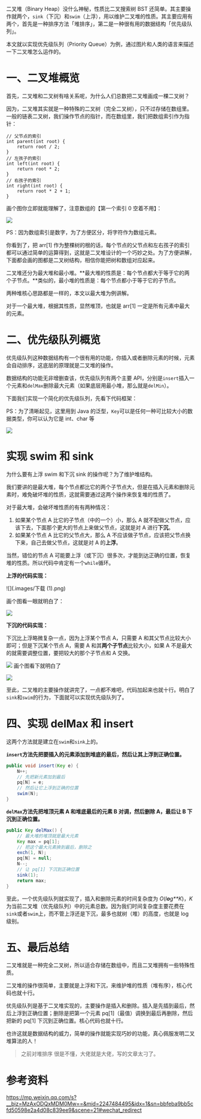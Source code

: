 



二叉堆（Binary Heap）没什么神秘，性质比二叉搜索树 BST 还简单。其主要操作就两个，`sink`（下沉）和`swim`（上浮），用以维护二叉堆的性质。其主要应用有两个，首先是一种排序方法「堆排序」，第二是一种很有用的数据结构「优先级队列」。

本文就以实现优先级队列（Priority Queue）为例，通过图片和人类的语言来描述一下二叉堆怎么运作的。



# 一、二叉堆概览

首先，二叉堆和二叉树有啥关系呢，为什么人们总数把二叉堆画成一棵二叉树？

因为，二叉堆其实就是一种特殊的二叉树（完全二叉树），只不过存储在数组里。一般的链表二叉树，我们操作节点的指针，而在数组里，我们把数组索引作为指针：

```
// 父节点的索引
int parent(int root) {
    return root / 2;
}
// 左孩子的索引
int left(int root) {
    return root * 2;
}
// 右孩子的索引
int right(int root) {
    return root * 2 + 1;
}
```

画个图你立即就能理解了，注意数组的【第一个索引 0 空着不用】：



![](.images/下载-1636450582139.png)



PS：因为数组索引是数字，为了方便区分，将字符作为数组元素。

你看到了，把 arr[1] 作为整棵树的根的话，每个节点的父节点和左右孩子的索引都可以通过简单的运算得到，这就是二叉堆设计的一个巧妙之处。为了方便讲解，下面都会画的图都是二叉树结构，相信你能把树和数组对应起来。

二叉堆还分为最大堆和最小堆。**最大堆的性质是：每个节点都大于等于它的两个子节点。**类似的，最小堆的性质是：每个节点都小于等于它的子节点。

两种堆核心思路都是一样的，本文以最大堆为例讲解。

对于一个最大堆，根据其性质，显然堆顶，也就是 arr[1] 一定是所有元素中最大的元素。



# 二、优先级队列概览

优先级队列这种数据结构有一个很有用的功能，你插入或者删除元素的时候，元素会自动排序，这底层的原理就是二叉堆的操作。

数据结构的功能无非增删查该，优先级队列有两个主要 API，分别是`insert`插入一个元素和`delMax`删除最大元素（如果底层用最小堆，那么就是`delMin`）。

下面我们实现一个简化的优先级队列，先看下代码框架：

PS：为了清晰起见，这里用到 Java 的泛型，`Key`可以是任何一种可比较大小的数据类型，你可以认为它是 int、char 等

![](.images/下载-1636450642334.png)




# 实现 swim 和 sink

为什么要有上浮 swim 和下沉 sink 的操作呢？为了维护堆结构。

我们要讲的是最大堆，每个节点都比它的两个子节点大，但是在插入元素和删除元素时，难免破坏堆的性质，这就需要通过这两个操作来恢复堆的性质了。

对于最大堆，会破坏堆性质的有有两种情况：

1. 如果某个节点 A 比它的子节点（中的一个）小，那么 A 就不配做父节点，应该下去，下面那个更大的节点上来做父节点，这就是对 A 进行**下沉**。
2. 如果某个节点 A 比它的父节点大，那么 A 不应该做子节点，应该把父节点换下来，自己去做父节点，这就是对 A 的**上浮**。

当然，错位的节点 A 可能要上浮（或下沉）很多次，才能到达正确的位置，恢复堆的性质。所以代码中肯定有一个`while`循环。

**上浮的代码实现：**

![](.images/下载 (1).png)

画个图看一眼就明白了：

![](.images/640-1636450752633.gif)

**下沉的代码实现：**

下沉比上浮略微复杂一点，因为上浮某个节点 A，只需要 A 和其父节点比较大小即可；但是下沉某个节点 A，需要 A 和其**两个子节点**比较大小，如果 A 不是最大的就需要调整位置，要把较大的那个子节点和 A 交换。

![](.images/下载-1636450786304.png)
画个图看下就明白了

![](.images/640-1636450811710.gif)

至此，二叉堆的主要操作就讲完了，一点都不难吧，代码加起来也就十行。明白了`sink`和`swim`的行为，下面就可以实现优先级队列了。



# 四、实现 delMax 和 insert

这两个方法就是建立在`swim`和`sink`上的。

**`insert`方法先把要插入的元素添加到堆底的最后，然后让其上浮到正确位置。**

```java
public void insert(Key e) {
    N++;
    // 先把新元素加到最后
    pq[N] = e;
    // 然后让它上浮到正确的位置
    swim(N);
}
```



**`delMax`方法先把堆顶元素 A 和堆底最后的元素 B 对调，然后删除 A，最后让 B 下沉到正确位置。**

```java
public Key delMax() {
    // 最大堆的堆顶就是最大元素
    Key max = pq[1];
    // 把这个最大元素换到最后，删除之
    exch(1, N);
    pq[N] = null;
    N--;
    // 让 pq[1] 下沉到正确位置
    sink(1);
    return max;
}
```

至此，一个优先级队列就实现了，插入和删除元素的时间复杂度为 *O*(*l**o**g**K*)，*K*为当前二叉堆（优先级队列）中的元素总数。因为我们时间复杂度主要花费在`sink`或者`swim`上，而不管上浮还是下沉，最多也就树（堆）的高度，也就是 log 级别。



# 五、最后总结

二叉堆就是一种完全二叉树，所以适合存储在数组中，而且二叉堆拥有一些特殊性质。

二叉堆的操作很简单，主要就是上浮和下沉，来维护堆的性质（堆有序），核心代码也就十行。

优先级队列是基于二叉堆实现的，主要操作是插入和删除。插入是先插到最后，然后上浮到正确位置；删除是把第一个元素 pq[1]（最值）调换到最后再删除，然后把新的 pq[1] 下沉到正确位置。核心代码也就十行。

也许这就是数据结构的威力，简单的操作就能实现巧妙的功能，真心佩服发明二叉堆算法的人！



> 之前对堆排序 很是不懂，大佬就是大佬，写的文章太刁了。




# 参考资料

https://mp.weixin.qq.com/s?__biz=MzAxODQxMDM0Mw==&mid=2247484495&idx=1&sn=bbfeba9bb5cfd50598e2a4d08c839ee9&scene=21#wechat_redirect

